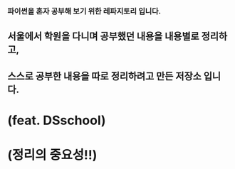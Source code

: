 ### 파이썬을 혼자 공부해 보기 위한 레파지토리 입니다. 
## 서울에서 학원을 다니며 공부했던 내용을 내용별로 정리하고,
## 스스로 공부한 내용을 따로 정리하려고 만든 저장소 입니다. 
# (feat. DSschool)
# (정리의 중요성!!)
 
